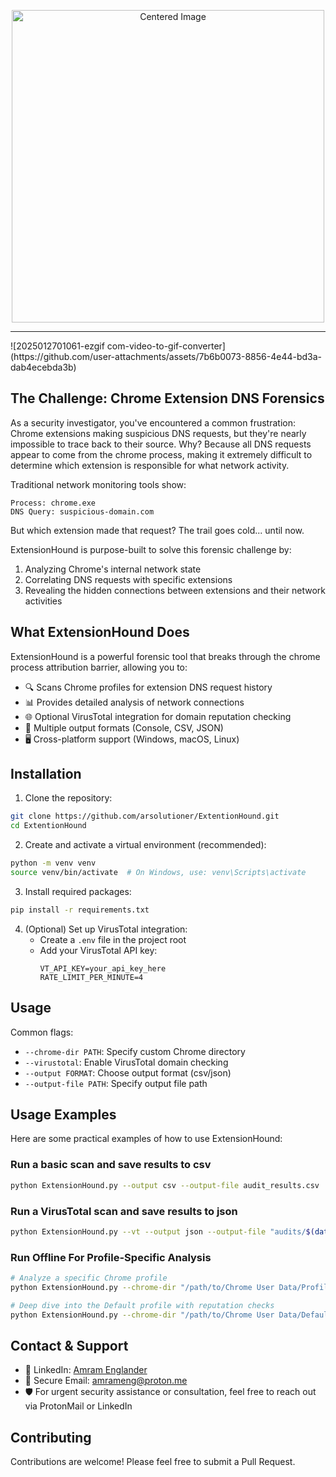 <p align="center">
  <img src="https://github.com/user-attachments/assets/cb493d1f-b689-466b-839d-52ef506b211e" alt="Centered Image" width="500">
</p>
<hr />
![2025012701061-ezgif com-video-to-gif-converter](https://github.com/user-attachments/assets/7b6b0073-8856-4e44-bd3a-dab4ecebda3b)

## The Challenge: Chrome Extension DNS Forensics

As a security investigator, you've encountered a common frustration: Chrome extensions making suspicious DNS requests, but they're nearly impossible to trace back to their source. Why? Because all DNS requests appear to come from the chrome process, making it extremely difficult to determine which extension is responsible for what network activity.

Traditional network monitoring tools show:
```
Process: chrome.exe
DNS Query: suspicious-domain.com
```
But which extension made that request? The trail goes cold... until now.

ExtensionHound is purpose-built to solve this forensic challenge by:
1. Analyzing Chrome's internal network state
2. Correlating DNS requests with specific extensions
3. Revealing the hidden connections between extensions and their network activities


## What ExtensionHound Does

ExtensionHound is a powerful forensic tool that breaks through the chrome process attribution barrier, allowing you to:
- 🔍 Scans Chrome profiles for extension DNS request history
- 📊 Provides detailed analysis of network connections
- 🌐 Optional VirusTotal integration for domain reputation checking
- 📁 Multiple output formats (Console, CSV, JSON)
- 🖥️ Cross-platform support (Windows, macOS, Linux)

## Installation

1. Clone the repository:
```bash
git clone https://github.com/arsolutioner/ExtentionHound.git
cd ExtentionHound
```

2. Create and activate a virtual environment (recommended):
```bash
python -m venv venv
source venv/bin/activate  # On Windows, use: venv\Scripts\activate
```

3. Install required packages:
```bash
pip install -r requirements.txt
```

4. (Optional) Set up VirusTotal integration:
   - Create a `.env` file in the project root
   - Add your VirusTotal API key:
     ```
     VT_API_KEY=your_api_key_here
     RATE_LIMIT_PER_MINUTE=4
     ```

## Usage

Common flags:
- `--chrome-dir PATH`: Specify custom Chrome directory
- `--virustotal`: Enable VirusTotal domain checking
- `--output FORMAT`: Choose output format (csv/json)
- `--output-file PATH`: Specify output file path

## Usage Examples

Here are some practical examples of how to use ExtensionHound:

### Run a basic scan and save results to csv
```bash
python ExtensionHound.py --output csv --output-file audit_results.csv
```

### Run a VirusTotal scan and save results to json
```bash
python ExtensionHound.py --vt --output json --output-file "audits/$(date +%Y-%m-%d)_security_report.json"
```

### Run Offline For Profile-Specific Analysis
```bash
# Analyze a specific Chrome profile
python ExtensionHound.py --chrome-dir "/path/to/Chrome User Data/Profile 1"

# Deep dive into the Default profile with reputation checks
python ExtensionHound.py --chrome-dir "/path/to/Chrome User Data/Default" --vt
```
## Contact & Support

- 💼 LinkedIn: [Amram Englander](https://www.linkedin.com/in/amram-englander-a23a6a89/)
- 📧 Secure Email: amrameng@proton.me
- 🛡️ For urgent security assistance or consultation, feel free to reach out via ProtonMail or LinkedIn

## Contributing

Contributions are welcome! Please feel free to submit a Pull Request.
